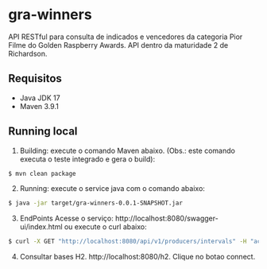 # gra-winners
API RESTful para consulta de indicados e vencedores da categoria Pior Filme do Golden Raspberry Awards.
API dentro da maturidade 2 de Richardson.

## Requisitos
* Java JDK 17
* Maven 3.9.1

## **Running local**

1. Building: execute o comando Maven abaixo.
   (Obs.: este comando executa o teste integrado e gera o build): 
```sh
$ mvn clean package
```
2. Running: execute o service java com o comando abaixo:

```sh
$ java -jar target/gra-winners-0.0.1-SNAPSHOT.jar
```

3. EndPoints
Acesse o serviço: http://localhost:8080/swagger-ui/index.html ou execute o curl abaixo:
```sh
$ curl -X GET "http://localhost:8080/api/v1/producers/intervals" -H "accept: */*" 
```
4. Consultar bases H2. http://localhost:8080/h2. 
   Clique no botao connect.

